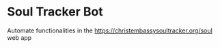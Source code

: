 # Soul Tracker Bot

Automate functionalities in the https://christembassysoultracker.org/soul web app
